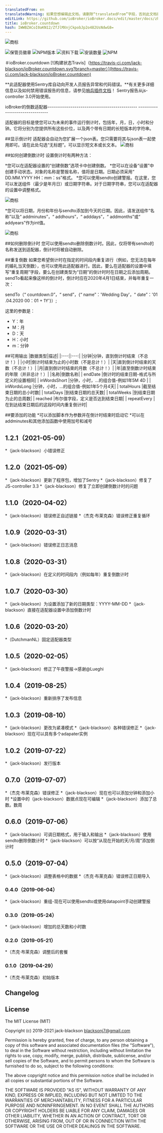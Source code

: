 ```yaml
---
translatedFrom: en
translatedWarning: 如果您想编辑此文档，请删除“translatedFrom”字段，否则此文档将再次自动翻译
editLink: https://github.com/ioBroker/ioBroker.docs/edit/master/docs/zh-cn/adapterref/iobroker.countdown/README.md
title: ioBroker.countdown
hash: IWWBZACoI0aKN12/ZfJlMXnjCkpobJp2o482UsNdwG8=
---
```

![商标](../../../en/adapterref/iobroker.countdown/admin/countdown.png)

![保管员徽章](https://snyk.io/test/github/jack-blackson/ioBroker.countdown/badge.svg)
![NPM版本](http://img.shields.io/npm/v/iobroker.countdown.svg)
![资料下载](https://img.shields.io/npm/dm/iobroker.countdown.svg)
![安装数量](http://iobroker.live/badges/countdown-stable.svg)
![NPM](https://nodei.co/npm/iobroker.countdown.png?downloads=true)

＃ioBroker.countdown
[![构建状态Travis]（https://travis-ci.com/jack-blackson/ioBroker.countdown.svg?branch=master）](https://travis-ci.com/jack-blackson/ioBroker.countdown)

**此适配器使用Sentry库自动向开发人员报告异常和代码错误。**有关更多详细信息以及如何禁用错误报告的信息，请参见[哨兵插件文档](https://github.com/ioBroker/plugin-sentry#plugin-sentry)！ Sentry报告从js-controller 3.0开始使用。

ioBroker的倒数适配器---------------------------------------------- --------------------------------

适配器的目标是使您可以为未来的事件运行倒计时，包括年，月，日，小时和分钟。它将分别为您提供所有这些价位，以及两个带有日期的长短版本的字符串。

##显示倒计时
适配器会自动为您扩展一个json表。您只需要将其与json表一起使用即可。请在此处勾选“无标题”。可以显示短文本或长文本。
![商标](../../../en/adapterref/iobroker.countdown/admin/countdown_json.png)

##如何创建倒数计时
设置倒计时有两种方法：

*您可以在适配器设置的“创建倒数”选项卡中创建倒数。
*您可以在设备“设置”中创建手动状态。对象的名称是警报名称，值将是日期。日期必须采用“ DD.MM.YYYY HH：mm：ss”格式。
*您可以使用sendto创建警报。在这里，您可以发送组件（最少是年月日）或日期字符串。对于日期字符串，您可以在适配器的设置中调整格式。

![商标](../../../en/adapterref/iobroker.countdown/admin/countdown_blocky.png)

*您可以将日期，月份和年份与sendto添加到今天的日期。因此，请发送组件“名称”以及“ addminutes”，“ addhours”，“ adddays”，“ addmonths”或“ addyears”作为int值。

![商标](../../../en/adapterref/iobroker.countdown/admin/countdown_blocky_add.png)

##如何删除倒计时
您可以使用sendto删除倒数计时。因此，仅将带有sendto的名称发送到适配器，倒计时将被自动删除。

##重复倒数
如果您希望倒计时在指定的时间段内重复进行（例如，您无法在每年的婚礼当天倒数），也可以使用此适配器进行。因此，要么在适配器的设置中填写“重复周期”字段，要么在创建类型为“日期”的倒计时时在日期之后添加周期。 sendTo看起来像这样的倒计时，倒计时应在2020年4月1日结束，并每年重复一次：

sendTo（“ countdown.0”，“ send”，{“ name”：'Wedding Day'，“ date”：'01 .04.2020 00：01 + 1Y'}）;

这里的参数是：

* Y：年
* M：月
* D：天
* H：小时
* m：分钟

##可用输出
|数据类型|描述|
|:---:|:---:|
|分钟|分钟，直到倒计时结束（不总计！）|
|小时|倒计时结束为止的小时数（不是总计！）|
|天|直到倒计时结束的天数（不总计！）|
|月|直到倒计时结束的月数（不总计！）|
|年|直至倒数计时结束的年限（并非总计！）|
|名称|倒数名称|
| endDate |倒计时的结束日期-格式与所定义的设置相同|
| inWordsShort |分钟，小时，...的组合值-例如1年5M 4D |
| inWordsLong |分钟，小时，...的组合值-例如1年5个月4天|
| totalHours |截至结束日期的总小时数|
| totalDays |到结束日期的总天数|
| totalWeeks |到结束日期为止的总周数|
| reached |布尔值字段，定义是否达到结束日期|
| repeatEvery |在到达结束日期后的这段时间内重复倒计时|

##要添加的功能
*可以添加脚本作为参数并在倒计时结束时启动它
*可以在addminutes和其他添加函数中使用加号和减号

## 1.2.1（2021-05-09）
*（jack-blackson）小错误修正

## 1.2.0（2021-05-09）
*（jack-blackson）更新了程序包，增加了Sentry
*（jack-blackson）修复了JS-controller 3.3
*（jack-blackson）修复了立即创建倒数计时的问题

## 1.1.0（2020-04-02）
*（jack-blackson）错误修正自述链接
*（杰克·布莱克森）错误修正重复循环

## 1.0.9（2020-03-31）
*（jack-blackson）错误修正日志消息

## 1.0.8（2020-03-31）
*（jack-blackson）在定义的时间段内（例如每年）重复倒数计时

## 1.0.7（2020-03-30）
*（jack-blackson）为设置添加了新的日期类型：YYYY-MM-DD
*（jack-blackson）直接在适配器设置中添加倒数计时

## 1.0.6（2020-03-20）
*（DutchmanNL）固定适配器类型

## 1.0.5（2020-02-05）
*（jack-blackson）修正了午夜警报->感谢@Lueghi

## 1.0.4（2019-08-25）
*（jack-blackson）重新排序了发布信息

## 1.0.3（2019-08-10）
*（jack-blackson）更改为紧凑模式
*（jack-blackson）各种错误修正
*（jack-blackson）现在可以具有多个adapater实例

## 1.0.2（2019-07-22）
*（jack-blackson）发行版本

## 0.7.0（2019-07-07）
*（杰克·布莱克森）错误修正
*（jack-blackson）现在也可以添加分钟和添加小时
*设置中的（jack-blackson）数据点现在可编辑
*（jack-blackson）添加了总数。数周

## 0.6.0（2019-07-06）
*（jack-blackson）可调日期格式，用于输入和输出
*（jack-blackson）使用sendto删除倒数计时
*（jack-blackson）可以按“从现在开始的天/月/周”添加倒计时

## 0.5.0（2019-07-04）
*（jack-blackson）调整表格中的数据
*（杰克·布莱克森）错误修正日期导入

### 0.4.0（2019-06-04）
*（jack-blackson）重组-现在可以使用sendto或使用datapoint手动创建警报

### 0.3.0（2019-05-24）
*（jack-blackson）增加的总天数和小时数

### 0.2.0（2019-05-21）
*（杰克·布莱克森）调整后的套餐

### 0.1.0（2019-04-29）
*（杰克·布莱克森）初始版本

## Changelog

## License
The MIT License (MIT)

Copyright (c) 2019-2021 jack-blackson <blacksonj7@gmail.com>

Permission is hereby granted, free of charge, to any person obtaining a copy
of this software and associated documentation files (the "Software"), to deal
in the Software without restriction, including without limitation the rights
to use, copy, modify, merge, publish, distribute, sublicense, and/or sell
copies of the Software, and to permit persons to whom the Software is
furnished to do so, subject to the following conditions:

The above copyright notice and this permission notice shall be included in
all copies or substantial portions of the Software.

THE SOFTWARE IS PROVIDED "AS IS", WITHOUT WARRANTY OF ANY KIND, EXPRESS OR
IMPLIED, INCLUDING BUT NOT LIMITED TO THE WARRANTIES OF MERCHANTABILITY,
FITNESS FOR A PARTICULAR PURPOSE AND NONINFRINGEMENT. IN NO EVENT SHALL THE
AUTHORS OR COPYRIGHT HOLDERS BE LIABLE FOR ANY CLAIM, DAMAGES OR OTHER
LIABILITY, WHETHER IN AN ACTION OF CONTRACT, TORT OR OTHERWISE, ARISING FROM,
OUT OF OR IN CONNECTION WITH THE SOFTWARE OR THE USE OR OTHER DEALINGS IN
THE SOFTWARE.